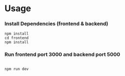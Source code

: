 # Usage

### Install Dependencies (frontend & backend)

```
npm install
cd frontend
npm install
```

### Run frontend port 3000 and backend port 5000

```

npm run dev

```


